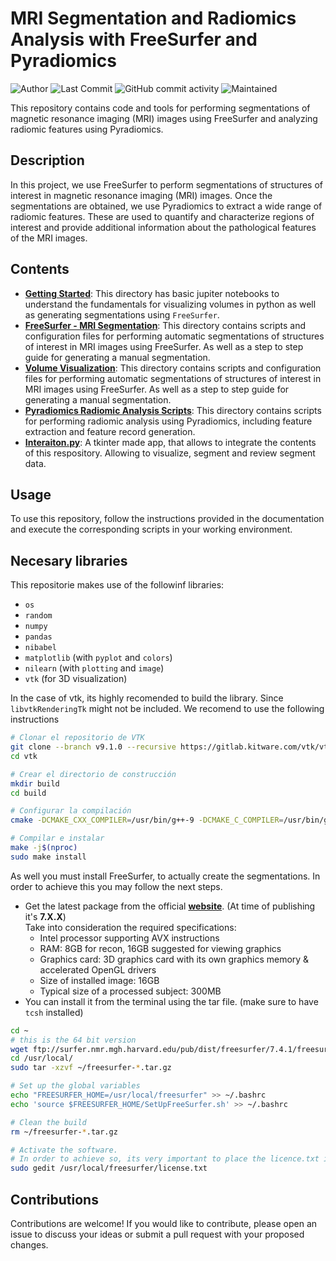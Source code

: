 # MRI Segmentation and Radiomics Analysis with FreeSurfer and Pyradiomics
![Author](https://img.shields.io/badge/author-danvalcor-blue)
![Last Commit](https://img.shields.io/github/last-commit/danvalcor/LeetCode)
![GitHub commit activity](https://img.shields.io/github/commit-activity/m/danvalcor/LeetCode?color=blue)
![Maintained](https://img.shields.io/maintenance/yes/2024)

This repository contains code and tools for performing segmentations of magnetic resonance imaging (MRI) images using FreeSurfer and analyzing radiomic features using Pyradiomics.

## Description

In this project, we use FreeSurfer to perform segmentations of structures of interest in magnetic resonance imaging (MRI) images. Once the segmentations are obtained, we use Pyradiomics to extract a wide range of radiomic features. 
These are used to quantify and characterize regions of interest and provide additional information about the pathological features of the MRI images.

## Contents
- [**Getting Started**](https://github.com/Danvalcor/ADNI-FreeSurfer-Segmentation/tree/main/Getting%20Started): This directory has basic jupiter notebooks to understand the fundamentals for visualizing volumes in python as well as generating segmentations using `FreeSurfer`.
- [**FreeSurfer - MRI Segmentation**](https://github.com/Danvalcor/ADNI-FreeSurfer-Segmentation/tree/main/FreeSurfer%20-%20MRI%20Segmentation): This directory contains scripts and configuration files for performing automatic segmentations of structures of interest in MRI images using FreeSurfer. As well as a step to step guide for generating a manual segmentation.
- [**Volume Visualization**](https://github.com/Danvalcor/ADNI-FreeSurfer-Segmentation/tree/main/FreeSurfer%20-%20MRI%20Segmentation): This directory contains scripts and configuration files for performing automatic segmentations of structures of interest in MRI images using FreeSurfer. As well as a step to step guide for generating a manual segmentation.
- [**Pyradiomics Radiomic Analysis Scripts**](https://github.com/Danvalcor/ADNI-FreeSurfer-Segmentation/tree/main/Segmentation%20Analysis): This directory contains scripts for performing radiomic analysis using Pyradiomics, including feature extraction and feature record generation.
- [**Interaiton.py**](https://github.com/Danvalcor/ADNI-FreeSurfer-Segmentation/blob/main/integration.py): A tkinter made app, that allows to integrate the contents of this respository. Allowing to visualize, segment and review segment data. 

## Usage
To use this repository, follow the instructions provided in the documentation and execute the corresponding scripts in your working environment.

## Necesary libraries

This repositorie makes use of the followinf libraries:

* `os`
* `random`
* `numpy`
* `pandas`
* `nibabel`
* `matplotlib` (with `pyplot` and `colors`)
* `nilearn` (with `plotting` and `image`)
* `vtk` (for 3D visualization)

In the case of vtk, its highly recomended to build the library. Since `libvtkRenderingTk` might not be included. 
We recomend to use the following instructions

```bash
# Clonar el repositorio de VTK
git clone --branch v9.1.0 --recursive https://gitlab.kitware.com/vtk/vtk.git
cd vtk

# Crear el directorio de construcción
mkdir build
cd build

# Configurar la compilación
cmake -DCMAKE_CXX_COMPILER=/usr/bin/g++-9 -DCMAKE_C_COMPILER=/usr/bin/gcc-9 -DBUILD_SHARED_LIBS=ON -DVTK_BUILD_TESTING=OFF -DVTK_PYTHON_VERSION=3 -DCMAKE_BUILD_TYPE=Release -DVTK_WRAP_PYTHON=ON -DVTK_USE_TK=ON -DVTK_MODULE_ENABLE_VTK_RenderingTk=YES ..

# Compilar e instalar
make -j$(nproc)
sudo make install
```
As well you must install FreeSurfer, to actually create the segmentations. In order to achieve this you may follow the next steps. 
* Get the latest package from the official [**website**](https://surfer.nmr.mgh.harvard.edu/fswiki/DownloadAndInstall). (At time of publishing it's **7.X.X**)
  <br>Take into consideration the required specifications:
  - Intel processor supporting AVX instructions
  - RAM: 8GB for recon, 16GB suggested for viewing graphics
  - Graphics card: 3D graphics card with its own graphics memory & accelerated OpenGL drivers
  - Size of installed image: 16GB
  - Typical size of a processed subject: 300MB
* You can install it from the terminal using the tar file. (make sure to have `tcsh` installed)
  
```bash
cd ~
# this is the 64 bit version
wget ftp://surfer.nmr.mgh.harvard.edu/pub/dist/freesurfer/7.4.1/freesurfer-linux-ubuntu18_amd64-7.4.1.tar.gz
cd /usr/local/
sudo tar -xzvf ~/freesurfer-*.tar.gz

# Set up the global variables
echo "FREESURFER_HOME=/usr/local/freesurfer" >> ~/.bashrc
echo 'source $FREESURFER_HOME/SetUpFreeSurfer.sh' >> ~/.bashrc

# Clean the build
rm ~/freesurfer-*.tar.gz

# Activate the software.
# In order to achieve so, its very important to place the licence.txt in the following path.
sudo gedit /usr/local/freesurfer/license.txt

```


## Contributions

Contributions are welcome! If you would like to contribute, please open an issue to discuss your ideas or submit a pull request with your proposed changes.
